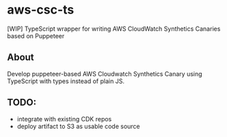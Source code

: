 # aws-csc-ts
[WIP] TypeScript wrapper for writing AWS CloudWatch Synthetics Canaries based on Puppeteer

## About
Develop puppeteer-based AWS Cloudwatch Synthetics Canary using TypeScript with types instead of plain JS.

## TODO:
- integrate with existing CDK repos
- deploy artifact to S3 as usable code source
